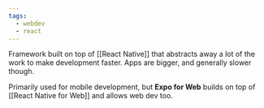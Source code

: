 ```yaml
---
tags:
  - webdev
  - react
---
```

Framework built on top of [[React Native]] that abstracts away a lot of the work to make development faster. Apps are bigger, and generally slower though.

Primarily used for mobile development, but **Expo for Web** builds on top of [[React Native for Web]] and allows web dev too.